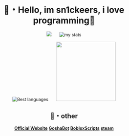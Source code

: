 <h1 align="center">🌿・Hello, im sn1ckeers, i love programming👅</h1>

<div align="center">
  <div>
    
<img src="https://github.com/user-attachments/assets/d6b53e62-142a-4953-ba42-75901df8937d">ㅤㅤ![my stats](https://github-readme-stats.vercel.app/api?username=sn1ckeers&show_icons=true&theme=transparent)
  </div>
  <div>
    
![Best languages](https://github-readme-stats.vercel.app/api/top-langs/?username=sn1ckeers&layout=compact&theme=transparent)ㅤㅤ<img src="https://github.com/user-attachments/assets/95b29f30-5daf-4eec-b196-dee6d0c65ef8" width="195">

  </div>
</div>


<div align="center">
<h2>👅・other</h2>
<strong><a href="">Official Website</a></strong>
<strong><a href="">GoshaBot</a></strong>
<strong><a href="">BobloxScripts</a></strong>
<strong><a href="https://steamcommunity.com/profiles/76561199195158068/">steam</a></strong>
</div>
